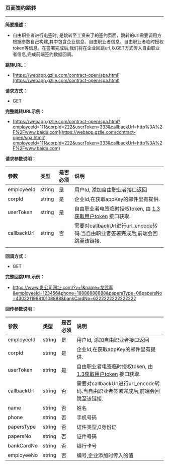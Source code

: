 ### 页面签约跳转

---

**简要描述：**

* 自由职业者进行电签时, 是跳转至工资来了的签约页面，跳转的url需要调用方根据参数自己构建,其中包含企业信息、自由职业者信息、自由职业者临时授权token等信息。在签署完成后,我们将在企业回跳url,以GET方式传入自由职业者信息,完成前端签约数据回调。

**跳转URL：**

* [https://webapp.gzlle.com/contract-open/spa.html](https://webapp.gzlle.com/contract-open/spa.html)

**请求方式：**

* GET 

**完整跳转URL示例：**

* [https://webapp.gzlle.com/contract-open/spa.html?employeeId=111&corpId=222&userToken=333&callbackUrl=http%3A%2F%2Fwww.baidu.com](https://webapp.gzlle.com/contract-open/spa.html?employeeId=111&corpId=222&userToken=333&callbackUrl=http%3A%2F%2Fwww.baidu.com)

**请求参数说明：**

| 参数 | 类型 | 是否必须 | 说明 |
| :--- | :--- | :--- | :--- |
| employeeId | string | 是 | 用户Id, 添加自由职业者接口返回 |
| corpId | string | 是 | 企业Id,在获取appKey的邮件里有提供. |
| userToken | string | 是 | 自由职业者电签临时授权token, 由 [1.3获取用户token](/huo-qu-yong-hu-token.md) 接口获取. |
| callbackUrl | string | 否 | 需要对callbackUrl进行url\_encode转码.当自由职业者签署完成后,前端会回跳至该链接. |
|  |  |  |  |

**回调方式：**

* GET 

**完整回跳URL示例：**

* https://www.贵公司网址.com/?v=1&name=龙武军&employeeId=123456&phone=18888888888&papersType=0&papersNo=430221198810108888&bankCardNo=6222222222222222

**回传参数说明：**

| 参数 | 类型 | 是否必须 | 说明 |
| :--- | :--- | :--- | :--- |
| employeeId | string | 是 | 用户Id, 添加自由职业者接口返回 |
| corpId | string | 是 | 企业Id,在获取appKey的邮件里有提供. |
| userToken | string | 是 | 自由职业者电签临时授权token, 由 [1.3获取用户token](/huo-qu-yong-hu-token.md) 接口获取. |
| callbackUrl | string | 否 | 需要对callbackUrl进行url\_encode转码.当自由职业者签署完成后,前端会回跳至该链接. |
| name | string | 否 | 姓名 |
| phone | string | 否 | 手机号码 |
| papersType | string | 否 | 证件类型,0身份证 |
| papersNo | string | 否 | 证件号码 |
| bankCardNo | string | 否 | 银行卡号 |
| employeeNo | string | 否 | 编号,企业添加时传入的值 |




